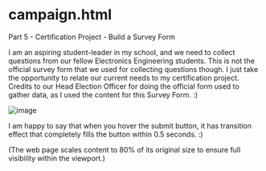 # campaign.html
Part 5 - Certification Project - Build a Survey Form

I am an aspiring student-leader in my school, and we need to collect questions from our fellow Electronics Engineering students. This is not the official survey form that we used for collecting questions though. I just take the opportunity to relate our current needs to my certification project. Credits to our Head Election Officer for doing the official form used to gather data, as I used the content for this Survey Form. :)

![image](https://github.com/TommyDeLeon/campaign.html/assets/144635056/6b888391-e6cd-4536-b022-89d4d5bec71a)

I am happy to say that when you hover the submit button, it has transition effect that completely fills the button within 0.5 seconds. :)

(The web page scales content to 80% of its original size to ensure full visibility within the viewport.)
